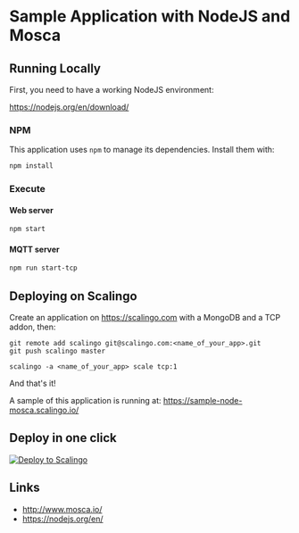Sample Application with NodeJS and Mosca
========================================

Running Locally
---------------

First, you need to have a working NodeJS environment:

https://nodejs.org/en/download/

### NPM

This application uses `npm` to manage its dependencies. Install them with:

```sh
npm install
```

### Execute

#### Web server
```sh
npm start
```

#### MQTT server
```sh
npm run start-tcp
```

Deploying on Scalingo
---------------------

Create an application on https://scalingo.com with a MongoDB and a TCP addon, then:

```
git remote add scalingo git@scalingo.com:<name_of_your_app>.git
git push scalingo master

scalingo -a <name_of_your_app> scale tcp:1
```

And that's it!

A sample of this application is running at: https://sample-node-mosca.scalingo.io/

Deploy in one click
-------------------

[![Deploy to Scalingo](https://cdn.scalingo.com/deploy/button.svg)](https://my.scalingo.com/deploy)

Links
-----

- http://www.mosca.io/
- https://nodejs.org/en/
